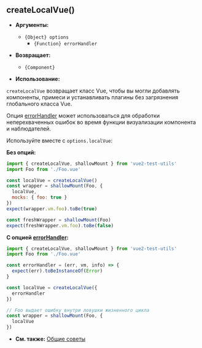 ## createLocalVue()

- **Аргументы:**

  - `{Object} options`
    - `{Function} errorHandler`

- **Возвращает:**

  - `{Component}`

- **Использование:**

`createLocalVue` возвращает класс Vue, чтобы вы могли добавлять компоненты, примеси и устанавливать плагины без загрязнения глобального класса Vue.

Опция [errorHandler](https://ru.vuejs.org/v2/api/index.html#errorHandler) может использоваться для обработки неперехваченных ошибок во время функции визуализации компонента и наблюдателей.

Используйте вместе с `options.localVue`:

**Без опций:**

```js
import { createLocalVue, shallowMount } from 'vue2-test-utils'
import Foo from './Foo.vue'

const localVue = createLocalVue()
const wrapper = shallowMount(Foo, {
  localVue,
  mocks: { foo: true }
})
expect(wrapper.vm.foo).toBe(true)

const freshWrapper = shallowMount(Foo)
expect(freshWrapper.vm.foo).toBe(false)
```

**С опцией [errorHandler](https://ru.vuejs.org/v2/api/index.html#errorHandler):**

```js
import { createLocalVue, shallowMount } from 'vue2-test-utils'
import Foo from './Foo.vue'

const errorHandler = (err, vm, info) => {
  expect(err).toBeInstanceOf(Error)
}

const localVue = createLocalVue({
  errorHandler
})

// Foo выдает ошибку внутри ловушки жизненного цикла
const wrapper = shallowMount(Foo, {
  localVue
})
```

- **См. также:** [Общие советы](../guides/common-tips.md#добавnение-гnобаnьных-пnагинов-и-примесей)
